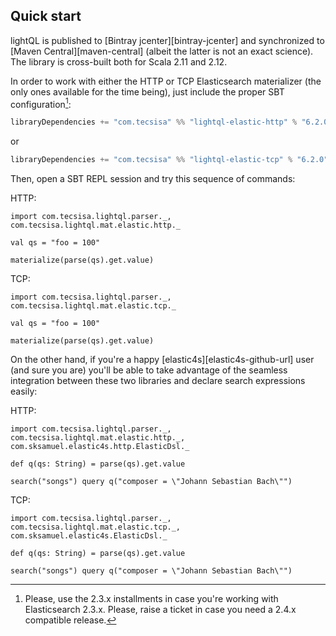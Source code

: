 ## Quick start

lightQL is published to [Bintray jcenter][bintray-jcenter] and synchronized
to [Maven Central][maven-central] (albeit the latter is not an exact science). The library is
cross-built both for Scala 2.11 and 2.12.


In order to work with either the HTTP or TCP Elasticsearch materializer (the only ones available for the time being),
just include the proper SBT configuration[^1sbt]:

```scala
libraryDependencies += "com.tecsisa" %% "lightql-elastic-http" % "6.2.0"
```
or
```scala
libraryDependencies += "com.tecsisa" %% "lightql-elastic-tcp" % "6.2.0"
```

Then, open a SBT REPL session and try this sequence of commands:

HTTP:

```tut
import com.tecsisa.lightql.parser._, com.tecsisa.lightql.mat.elastic.http._

val qs = "foo = 100"

materialize(parse(qs).get.value)
```

TCP:

```tut:reset
import com.tecsisa.lightql.parser._, com.tecsisa.lightql.mat.elastic.tcp._

val qs = "foo = 100"

materialize(parse(qs).get.value)
```

On the other hand, if you're a happy [elastic4s][elastic4s-github-url] user (and sure you are) you'll be able to take advantage
of the seamless integration between these two libraries and declare search expressions easily:

HTTP:

```tut:reset
import com.tecsisa.lightql.parser._, com.tecsisa.lightql.mat.elastic.http._, com.sksamuel.elastic4s.http.ElasticDsl._

def q(qs: String) = parse(qs).get.value

search("songs") query q("composer = \"Johann Sebastian Bach\"")
```

TCP:

```tut:reset
import com.tecsisa.lightql.parser._, com.tecsisa.lightql.mat.elastic.tcp._, com.sksamuel.elastic4s.ElasticDsl._

def q(qs: String) = parse(qs).get.value

search("songs") query q("composer = \"Johann Sebastian Bach\"")
```

[^1sbt]: Please, use the 2.3.x installments in case you're working with Elasticsearch 2.3.x.  Please, raise a ticket in case you need a 2.4.x compatible release.

